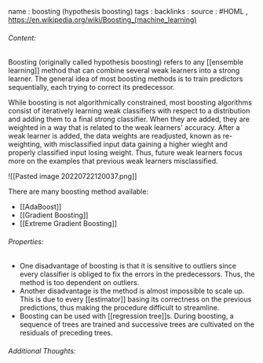 name : boosting (hypothesis boosting)
tags : 
backlinks : 
source : #HOML , https://en.wikipedia.org/wiki/Boosting_(machine_learning)

###### Content:
Boosting (originally called hypothesis boosting) refers to any [[ensemble learning]] method that can combine several weak learners into a strong learner. The general idea of most boosting methods is to train predictors sequentially, each trying to correct its predecessor.

While boosting is not algorithmically constrained, most boosting algorithms consist of iteratively learning weak classifiers with respect to a distribution and adding them to a final strong classifier. When they are added, they are weighted in a way that is related to the weak learners' accuracy. After a weak learner is added, the data weights are readjusted, known as re-weighting, with misclassified input data gaining a higher wieght and properly classified input losing weight. Thus, future weak learners focus more on the examples that previous weak learners misclassified.

![[Pasted image 20220722120037.png]]

There are many boosting method available:
- [[AdaBoost]]
- [[Gradient Boosting]]
- [[Extreme Gradient Boosting]]

###### Properties:
- One disadvantage of boosting is that it is sensitive to outliers since every classifier is obliged to fix the errors in the predecessors. Thus, the method is too dependent on outliers.
- Another disadvantage is the method is almost impossible to scale up. This is due to every [[estimator]] basing its correctness on the previous predictions, thus making the procedure difficult to streamline.
- Boosting can be used with [[regression tree]]s. During boosting, a sequence of trees are trained and successive trees are cultivated on the residuals of preceding trees.

###### Additional Thoughts:
